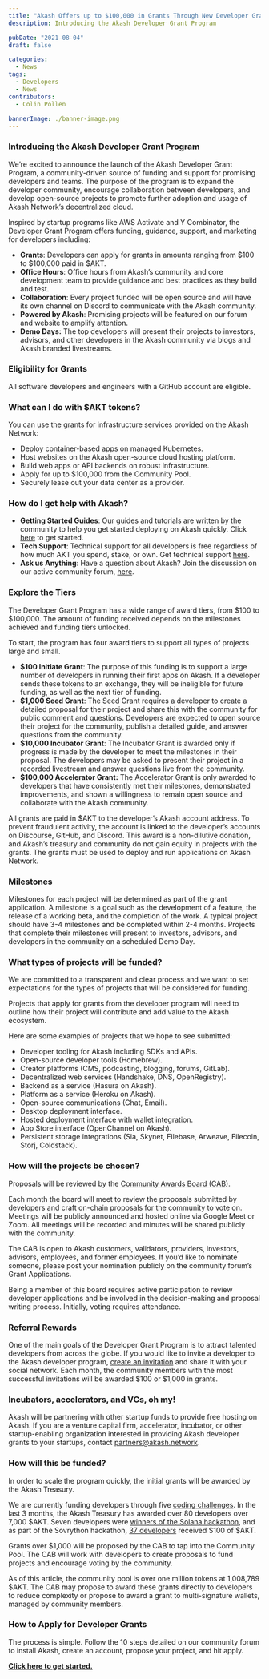 ```yaml
---
title: "Akash Offers up to $100,000 in Grants Through New Developer Grant Program"
description: Introducing the Akash Developer Grant Program

pubDate: "2021-08-04"
draft: false

categories:
  - News
tags:
  - Developers
  - News
contributors:
  - Colin Pollen

bannerImage: ./banner-image.png
---
```


### Introducing the Akash Developer Grant Program

We’re excited to announce the launch of the Akash Developer Grant Program, a community-driven source of funding and support for promising developers and teams. The purpose of the program is to expand the developer community, encourage collaboration between developers, and develop open-source projects to promote further adoption and usage of Akash Network’s decentralized cloud.

Inspired by startup programs like AWS Activate and Y Combinator, the Developer Grant Program offers funding, guidance, support, and marketing for developers including:

- **Grants**: Developers can apply for grants in amounts ranging from $100 to $100,000 paid in $AKT.
- **Office Hours**: Office hours from Akash’s community and core development team to provide guidance and best practices as they build and test.
- **Collaboration**: Every project funded will be open source and will have its own channel on Discord to communicate with the Akash community.
- **Powered by Akash**: Promising projects will be featured on our forum and website to amplify attention.
- **Demo Days:** The top developers will present their projects to investors, advisors, and other developers in the Akash community via blogs and Akash branded livestreams.

### Eligibility for Grants

All software developers and engineers with a GitHub account are eligible.

### What can I do with $AKT tokens?

You can use the grants for infrastructure services provided on the Akash Network:

- Deploy container-based apps on managed Kubernetes.
- Host websites on the Akash open-source cloud hosting platform.
- Build web apps or API backends on robust infrastructure.
- Apply for up to $100,000 from the Community Pool.
- Securely lease out your data center as a provider.

### How do I get help with Akash?

- **Getting Started Guides**: Our guides and tutorials are written by the community to help you get started deploying on Akash quickly. Click [here](https://forum.akash.network/c/learn/14) to get started.
- **Tech Support**: Technical support for all developers is free regardless of how much AKT you spend, stake, or own. Get technical support [here](https://forum.akash.network/c/support/19).
- **Ask us Anything**: Have a question about Akash? Join the discussion on our active community forum, [here](https://forum.akash.network/c/support/faq/24).

### **Explore the Tiers**

The Developer Grant Program has a wide range of award tiers, from $100 to $100,000. The amount of funding received depends on the milestones achieved and funding tiers unlocked.

To start, the program has four award tiers to support all types of projects large and small.

- **$100 Initiate Grant**: The purpose of this funding is to support a large number of developers in running their first apps on Akash. If a developer sends these tokens to an exchange, they will be ineligible for future funding, as well as the next tier of funding.
- **$1,000 Seed Grant**: The Seed Grant requires a developer to create a detailed proposal for their project and share this with the community for public comment and questions. Developers are expected to open source their project for the community, publish a detailed guide, and answer questions from the community.
- **$10,000 Incubator Grant**: The Incubator Grant is awarded only if progress is made by the developer to meet the milestones in their proposal. The developers may be asked to present their project in a recorded livestream and answer questions live from the community.
- **$100,000 Accelerator Grant:** The Accelerator Grant is only awarded to developers that have consistently met their milestones, demonstrated improvements, and shown a willingness to remain open source and collaborate with the Akash community.

All grants are paid in $AKT to the developer’s Akash account address. To prevent fraudulent activity, the account is linked to the developer’s accounts on Discourse, GitHub, and Discord. This award is a non-dilutive donation, and Akash’s treasury and community do not gain equity in projects with the grants. The grants must be used to deploy and run applications on Akash Network.

### **Milestones**

Milestones for each project will be determined as part of the grant application. A milestone is a goal such as the development of a feature, the release of a working beta, and the completion of the work. A typical project should have 3-4 milestones and be completed within 2-4 months. Projects that complete their milestones will present to investors, advisors, and developers in the community on a scheduled Demo Day.

### **What types of projects will be funded?**

We are committed to a transparent and clear process and we want to set expectations for the types of projects that will be considered for funding.

Projects that apply for grants from the developer program will need to outline how their project will contribute and add value to the Akash ecosystem.

Here are some examples of projects that we hope to see submitted:

- Developer tooling for Akash including SDKs and APIs.
- Open-source developer tools (Homebrew).
- Creator platforms (CMS, podcasting, blogging, forums, GitLab).
- Decentralized web services (Handshake, DNS, OpenRegistry).
- Backend as a service (Hasura on Akash).
- Platform as a service (Heroku on Akash).
- Open-source communications (Chat, Email).
- Desktop deployment interface.
- Hosted deployment interface with wallet integration.
- App Store interface (OpenChannel on Akash).
- Persistent storage integrations (Sia, Skynet, Filebase, Arweave, Filecoin, Storj, Coldstack).

### **How will the projects be chosen?**

Proposals will be reviewed by the [Community Awards Board (CAB)](https://forum.akash.network/t/proposal-developer-grants-program-community-awards-board/541).

Each month the board will meet to review the proposals submitted by developers and craft on-chain proposals for the community to vote on. Meetings will be publicly announced and hosted online via Google Meet or Zoom. All meetings will be recorded and minutes will be shared publicly with the community.

The CAB is open to Akash customers, validators, providers, investors, advisors, employees, and former employees. If you’d like to nominate someone, please post your nomination publicly on the community forum’s Grant Applications.

Being a member of this board requires active participation to review developer applications and be involved in the decision-making and proposal writing process. Initially, voting requires attendance.

### **Referral Rewards**

One of the main goals of the Developer Grant Program is to attract talented developers from across the globe. If you would like to invite a developer to the Akash developer program, [create an invitation](https://forum.akash.network/my/invited/) and share it with your social network. Each month, the community members with the most successful invitations will be awarded $100 or $1,000 in grants.

### **Incubators, accelerators, and VCs, oh my!**

Akash will be partnering with other startup funds to provide free hosting on Akash. If you are a venture capital firm, accelerator, incubator, or other startup-enabling organization interested in providing Akash developer grants to your startups, contact [partners@akash.network](mailto:partners@akash.network).

### **How will this be funded?**

In order to scale the program quickly, the initial grants will be awarded by the Akash Treasury.

We are currently funding developers through five [coding challenges](https://forum.akash.network/c/challenge/7). In the last 3 months, the Akash Treasury has awarded over 80 developers over 7,000 $AKT. Seven developers were [winners of the Solana hackathon](https://forum.akash.network/t/winners-of-the-akash-solana-hackathon/455), and as part of the Sovrython hackathon, [37 developers](https://forum.akash.network/c/hackathons/sovryn/16) received $100 of $AKT.

Grants over $1,000 will be proposed by the CAB to tap into the Community Pool. The CAB will work with developers to create proposals to fund projects and encourage voting by the community.

As of this article, the community pool is over one million tokens at 1,008,789 $AKT. The CAB may propose to award these grants directly to developers to reduce complexity or propose to award a grant to multi-signature wallets, managed by community members.

### **How to Apply for Developer Grants**

The process is simple. Follow the 10 steps detailed on our community forum to install Akash, create an account, propose your project, and hit apply.

[**Click here to get started.**](https://forum.akash.network/t/how-to-apply-for-developer-grants/)
